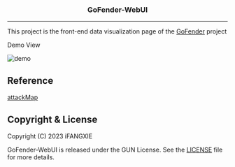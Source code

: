 <div align="center">
    <h3 align="center">GoFender-WebUI</h3>
</div>

------

This project is the front-end data visualization page of the [GoFender](https://github.com/iFANGXIE/GoFender) project

Demo View

![demo](https://github.com/iFANGXIE/GoFender/blob/master/.github/demo.png)

## Reference
[attackMap](https://github.com/luckykeeper/attackMap)

## Copyright & License

Copyright (C) 2023 iFANGXIE

GoFender-WebUI is released under the GUN License. See the [LICENSE](./LICENSE) file for more details.
